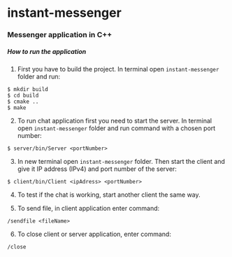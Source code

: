# instant-messenger
### Messenger application in C++

##### How to run the application
1. First you have to build the project. In terminal open `instant-messenger` folder and run:
```
$ mkdir build
$ cd build
$ cmake ..
$ make
```

2. To run chat application first you need to start the server.
In terminal open `instant-messenger` folder and run command with a chosen port number:
```
$ server/bin/Server <portNumber>
```

3. In new terminal open `instant-messenger` folder.
Then start the client and give it IP address (IPv4) and port number of the server:
```
$ client/bin/Client <ipAdress> <portNumber>
```

4. To test if the chat is working, start another client the same way.

5. To send file, in client application enter command:
```
/sendfile <fileName>
```
6. To close client or server application, enter command:
```
/close
```